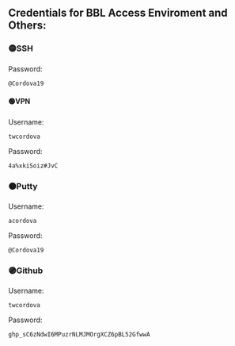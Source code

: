## Credentials for BBL Access Enviroment and Others:

### 🟡SSH

Password:
```
@Cordova19
```
#### 🟢VPN

Username: 
```
twcordova
```

Password:
```
4a%xkiSoiz#JvC
```

### 🟠Putty

Username:
```
acordova
```

Password:
```
@Cordova19
```

### 🟣Github

Username:
```
twcordova
```

Password:
```
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
```
